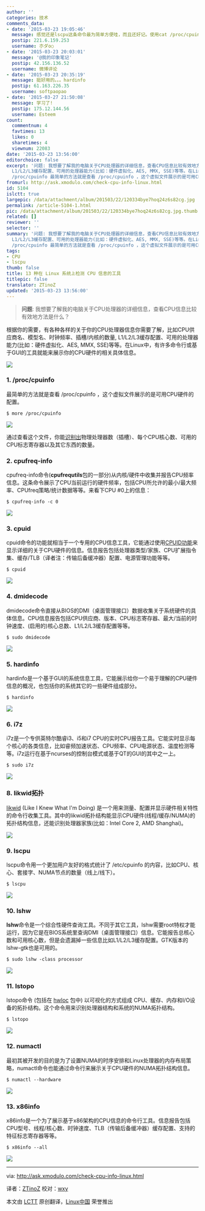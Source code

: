 ```yaml
---
author: ''
categories: 技术
comments_data:
- date: '2015-03-23 19:05:46'
  message: 感觉还是lscpu这条命令最为简单方便哇，而且还好记。使用cat /proc/cpuinfo是个次要选择
  postip: 221.6.159.253
  username: 朩ダo○
- date: '2015-03-23 20:03:01'
  message: '@我的印象笔记'
  postip: 42.156.136.52
  username: 微博评论
- date: '2015-03-23 20:35:19'
  message: 挺好用的。。。hardinfo
  postip: 61.163.226.35
  username: softpaopao
- date: '2015-03-27 21:50:08'
  message: 学习了!
  postip: 175.12.144.56
  username: Esteem
count:
  commentnum: 4
  favtimes: 13
  likes: 0
  sharetimes: 4
  viewnum: 22083
date: '2015-03-23 13:56:00'
editorchoice: false
excerpt: '问题: 我想要了解我的电脑关于CPU处理器的详细信息，查看CPU信息比较有效地方法是什么？  根据你的需要，有各种各样的关于你的CPU处理器信息你需要了解，比如CPU供应商名、模型名、时钟频率、插槽/内核的数量,
  L1/L2/L3缓存配置、可用的处理器能力(比如：硬件虚拟化、AES, MMX, SSE)等等。在Linux中，有许多命令行或基于GUI的工具就能来展示你的CPU硬件的相关具体信息。  1.
  /proc/cpuinfo 最简单的方法就是查看 /proc/cpuinfo ，这个虚拟文件展示的是可用CPU硬件的配置。 $ more /proc/cpuinfo   通过查看这个文件，你能识别出物理处理器'
fromurl: http://ask.xmodulo.com/check-cpu-info-linux.html
id: 5104
islctt: true
largepic: /data/attachment/album/201503/22/120334bye7hoq24z6s82cg.jpg
permalink: /article-5104-1.html
pic: /data/attachment/album/201503/22/120334bye7hoq24z6s82cg.jpg.thumb.jpg
related: []
reviewer: ''
selector: ''
summary: '问题: 我想要了解我的电脑关于CPU处理器的详细信息，查看CPU信息比较有效地方法是什么？  根据你的需要，有各种各样的关于你的CPU处理器信息你需要了解，比如CPU供应商名、模型名、时钟频率、插槽/内核的数量,
  L1/L2/L3缓存配置、可用的处理器能力(比如：硬件虚拟化、AES, MMX, SSE)等等。在Linux中，有许多命令行或基于GUI的工具就能来展示你的CPU硬件的相关具体信息。  1.
  /proc/cpuinfo 最简单的方法就是查看 /proc/cpuinfo ，这个虚拟文件展示的是可用CPU硬件的配置。 $ more /proc/cpuinfo   通过查看这个文件，你能识别出物理处理器'
tags:
- CPU
- lscpu
thumb: false
title: 13 种在 Linux 系统上检测 CPU 信息的工具
titlepic: false
translator: ZTinoZ
updated: '2015-03-23 13:56:00'
---
```



> 
> **问题**: 我想要了解我的电脑关于CPU处理器的详细信息，查看CPU信息比较有效地方法是什么？
> 
> 
> 


根据你的需要，有各种各样的关于你的CPU处理器信息你需要了解，比如CPU供应商名、模型名、时钟频率、插槽/内核的数量, L1/L2/L3缓存配置、可用的处理器能力(比如：硬件虚拟化、AES, MMX, SSE)等等。在Linux中，有许多命令行或基于GUI的工具就能来展示你的CPU硬件的相关具体信息。


![](/data/attachment/album/201503/22/120334bye7hoq24z6s82cg.jpg)


### 1. /proc/cpuinfo


最简单的方法就是查看 /proc/cpuinfo ，这个虚拟文件展示的是可用CPU硬件的配置。



```
$ more /proc/cpuinfo 

```

![](/data/attachment/album/201503/22/120349b7oi5rzcsaqr0li1.jpg)


通过查看这个文件，你能[识别出](http://xmodulo.com/how-to-find-number-of-cpu-cores-on.html)物理处理器数（插槽）、每个CPU核心数、可用的CPU标志寄存器以及其它东西的数量。


### 2. cpufreq-info


cpufreq-info命令(**cpufrequtils**包的一部分)从内核/硬件中收集并报告CPU频率信息。这条命令展示了CPU当前运行的硬件频率，包括CPU所允许的最小/最大频率、CPUfreq策略/统计数据等等。来看下CPU #0上的信息：



```
$ cpufreq-info -c 0 

```

![](/data/attachment/album/201503/22/120356betqdxhhaeocdqea.jpg)


### 3. cpuid


cpuid命令的功能就相当于一个专用的CPU信息工具，它能通过使用[CPUID功能](http://en.wikipedia.org/wiki/CPUID)来显示详细的关于CPU硬件的信息。信息报告包括处理器类型/家族、CPU扩展指令集、缓存/TLB（译者注：传输后备缓冲器）配置、电源管理功能等等。



```
$ cpuid 

```

![](/data/attachment/album/201503/22/120400lzm1paul77ljj583.jpg)


### 4. dmidecode


dmidecode命令直接从BIOS的DMI（桌面管理接口）数据收集关于系统硬件的具体信息。CPU信息报告包括CPU供应商、版本、CPU标志寄存器、最大/当前的时钟速度、(启用的)核心总数、L1/L2/L3缓存配置等等。



```
$ sudo dmidecode 

```

![](/data/attachment/album/201503/22/120402wx31n1dqzpnxdqtx.jpg)


### 5. hardinfo


hardinfo是一个基于GUI的系统信息工具，它能展示给你一个易于理解的CPU硬件信息的概况，也包括你的系统其它的一些硬件组成部分。



```
$ hardinfo 

```

![](/data/attachment/album/201503/22/120404ib0iybgfvq7bb7oo.jpg)


### 6. i7z


i7z是一个专供英特尔酷睿i3、i5和i7 CPU的实时CPU报告工具。它能实时显示每个核心的各类信息，比如睿频加速状态、CPU频率、CPU电源状态、温度检测等等。i7z运行在基于ncurses的控制台模式或基于QT的GUI的其中之一上。



```
$ sudo i7z 

```

![](/data/attachment/album/201503/22/120406kmquhw6qoijsj61h.jpg)


### 8. likwid拓扑


[likwid](http://xmodulo.com/identify-cpu-processor-architecture-linux.html) (Like I Knew What I'm Doing) 是一个用来测量、配置并显示硬件相关特性的命令行收集工具。其中的likwid拓扑结构能显示CPU硬件(线程/缓存/NUMA)的拓扑结构信息，还能识别处理器家族(比如：Intel Core 2, AMD Shanghai)。


![](/data/attachment/album/201503/22/120409lq9trurnfqp00888.jpg)


### 9. lscpu


lscpu命令用一个更加用户友好的格式统计了 /etc/cpuinfo 的内容，比如CPU、核心、套接字、NUMA节点的数量（线上/线下）。



```
$ lscpu 

```

![](/data/attachment/album/201503/22/120411yqffxjd766jb5z62.jpg)


### 10. lshw


**lshw**命令是一个综合性硬件查询工具。不同于其它工具，lshw需要root特权才能运行，因为它是在BIOS系统里查询DMI（桌面管理接口）信息。它能报告总核心数和可用核心数，但是会遗漏掉一些信息比如L1/L2/L3缓存配置。GTK版本的lshw-gtk也是可用的。



```
$ sudo lshw -class processor

```

![](/data/attachment/album/201503/22/120413wv610w1le6fykf1v.jpg)


### 11. lstopo


lstopo命令 (包括在 [hwloc](http://xmodulo.com/identify-cpu-processor-architecture-linux.html) 包中) 以可视化的方式组成 CPU、缓存、内存和I/O设备的拓扑结构。这个命令用来识别处理器结构和系统的NUMA拓扑结构。



```
$ lstopo 

```

![](/data/attachment/album/201503/22/120415d87bwwt41tuw667s.jpg)


### 12. numactl


最初其被开发的目的是为了设置NUMA的时序安排和Linux处理器的内存布局策略，numactl命令也能通过命令行来展示关于CPU硬件的NUMA拓扑结构信息。



```
$ numactl --hardware 

```

![](/data/attachment/album/201503/22/120416xuscmo2c54o5unju.jpg)


### 13. x86info


x86info是一个为了展示基于x86架构的CPU信息的命令行工具。信息报告包括CPU型号、线程/核心数、时钟速度、TLB（传输后备缓冲器）缓存配置、支持的特征标志寄存器等等。



```
$ x86info --all

```

![](/data/attachment/album/201503/22/120430bu72kcr0u131r78r.jpg)




---


via: <http://ask.xmodulo.com/check-cpu-info-linux.html>


译者：[ZTinoZ](https://github.com/ZTinoZ) 校对：[wxy](https://github.com/wxy)


本文由 [LCTT](https://github.com/LCTT/TranslateProject) 原创翻译，[Linux中国](http://linux.cn/) 荣誉推出